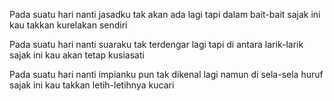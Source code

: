 Pada suatu hari nanti
jasadku tak akan ada lagi
tapi dalam bait-bait sajak ini
kau takkan kurelakan sendiri

Pada suatu hari nanti
suaraku tak terdengar lagi
tapi di antara larik-larik sajak ini
kau akan tetap kusiasati

Pada suatu hari nanti
impianku pun tak dikenal lagi
namun di sela-sela huruf sajak ini
kau takkan letih-letihnya kucari
